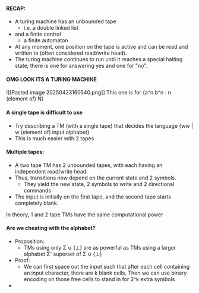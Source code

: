 #### RECAP:
- A turing machine has an unbounded tape
	- i.e. a double linked list
- and a finite control
	- a finite automaton
- At any moment, one position on the tape is active and can be read and written to (often considered read/write head).
- The turing machine continues to run until it reaches a special halting state; there is one for answering yes and one for "no".

#### OMG LOOK ITS A TURING MACHINE
![[Pasted image 20250423160540.png]]
This one is for {a^n b^n : n (element of) N}
#### A single tape is difficult to use
- Try describing a TM (with a single tape) that decides the language {ww | w (element of) input alphabet}
- This is much easier with 2 tapes

#### Multiple tapes: 
- A two tape TM has 2 unbounded tapes, with each having an independent read/write head.
- Thus, transitions now depend on the current state and 2 symbols. 
	- They yield the new state, 2 symbols to write and 2 directional commands
- The input is initially on the first tape, and the second tape starts completely blank.

In theory, 1 and 2 tape TMs have the same computational power

#### Are we cheating with the alphabet? 
- Proposition:
	- TMs using only Σ ∪ {⊥} are as powerful as TMs using a larger alphabet Σ' superset of Σ ∪ {⊥}
- Proof:
	- We can first space out the input such that after each cell containing an input character, there are k blank cells. Then we can use binary encoding on those free cells to stand in for 2^k extra symbols
- 